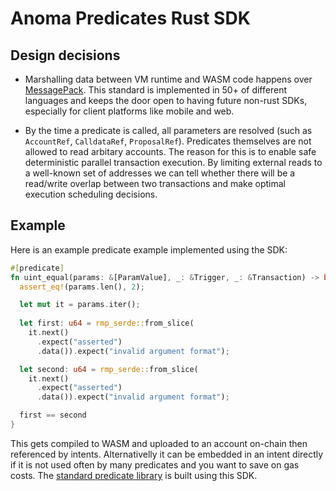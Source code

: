# Anoma Predicates Rust SDK

## Design decisions
- Marshalling data between VM runtime and WASM code happens over [MessagePack](https://msgpack.org). This standard is implemented in 50+ of different languages and keeps the door open to having future non-rust SDKs, especially for client platforms like mobile and web.
  
- By the time a predicate is called, all parameters are resolved (such as `AccountRef`, `CalldataRef`, `ProposalRef`). Predicates themselves are not allowed to read arbitary accounts. The reason for this is to enable safe deterministic parallel transaction execution. By limiting external reads to a well-known set of addresses we can tell whether there will be a read/write overlap between two transactions and make optimal execution scheduling decisions.


## Example
Here is an example predicate example implemented using the SDK:

```rust
#[predicate]
fn uint_equal(params: &[ParamValue], _: &Trigger, _: &Transaction) -> bool {
  assert_eq!(params.len(), 2);

  let mut it = params.iter();
  
  let first: u64 = rmp_serde::from_slice(
    it.next()
      .expect("asserted")
      .data()).expect("invalid argument format");

  let second: u64 = rmp_serde::from_slice(
    it.next()
      .expect("asserted")
      .data()).expect("invalid argument format");

  first == second
}
```

This gets compiled to WASM and uploaded to an account on-chain then referenced by intents. Alternativelly it can be embedded in an intent directly if it is not used often by many predicates and you want to save on gas costs. The [standard predicate library](../../stdpred/README.md) is built using this SDK.
